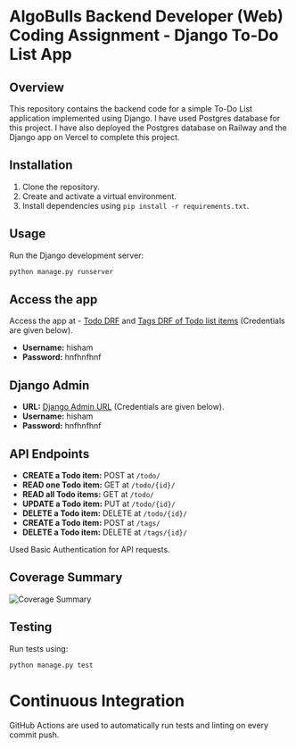 # AlgoBulls Backend Developer (Web) Coding Assignment - Django To-Do List App

## Overview

This repository contains the backend code for a simple To-Do List application implemented using Django.  I have used Postgres database for this project. I have also deployed the Postgres database on Railway and the Django app on Vercel to complete this project.


## Installation

1. Clone the repository.
2. Create and activate a virtual environment.
3. Install dependencies using `pip install -r requirements.txt`.

## Usage

Run the Django development server:

```bash
python manage.py runserver
```
## Access the app
Access the app at - [Todo DRF](https://todo-app-jade-sigma.vercel.app/api/todos/) and [Tags DRF of Todo list items](https://todo-app-jade-sigma.vercel.app/api/tags/) (Credentials are given below).

- **Username:** hisham 
- **Password:** hnfhnfhnf


## Django Admin
- **URL:** [Django Admin URL](https://todo-app-jade-sigma.vercel.app/admin) (Credentials are given below).
- **Username:** hisham 
- **Password:** hnfhnfhnf

## API Endpoints
- **CREATE a Todo item:** POST at `/todo/`
- **READ one Todo item:** GET at `/todo/{id}/`
- **READ all Todo items:** GET at `/todo/`
- **UPDATE a Todo item:** PUT at `/todo/{id}/`
- **DELETE a Todo item:** DELETE at `/todo/{id}/`
- **CREATE a Todo item:** POST at `/tags/`
- **DELETE a Todo item:** DELETE at `/tags/{id}/`

  
Used Basic Authentication for API requests.

## Coverage Summary

![Coverage Summary](https://github.com/MuhdHishamP/Algo-Todo-3/assets/99111049/bd4b980f-8584-4c75-aba6-df9eb171cb2c)




## Testing
Run tests using:

```bash
python manage.py test
```

# Continuous Integration

GitHub Actions are used to automatically run tests and linting on every commit push.





